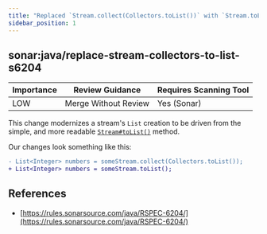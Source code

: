 ```yaml
---
title: "Replaced `Stream.collect(Collectors.toList())` with `Stream.toList()` (Sonar)"
sidebar_position: 1
---
```


## sonar:java/replace-stream-collectors-to-list-s6204 

| Importance  | Review Guidance      | Requires Scanning Tool |
|-------------|----------------------|------------------------|
| LOW | Merge Without Review | Yes (Sonar)     |

This change modernizes a stream's `List` creation to be driven from the simple, and more readable [`Stream#toList()`](https://docs.oracle.com/javase/16/docs/api/java.base/java/util/stream/Collectors.html#toList()) method.

Our changes look something like this:

```diff
- List<Integer> numbers = someStream.collect(Collectors.toList());
+ List<Integer> numbers = someStream.toList();
```


## References
 * [https://rules.sonarsource.com/java/RSPEC-6204/](https://rules.sonarsource.com/java/RSPEC-6204/)
